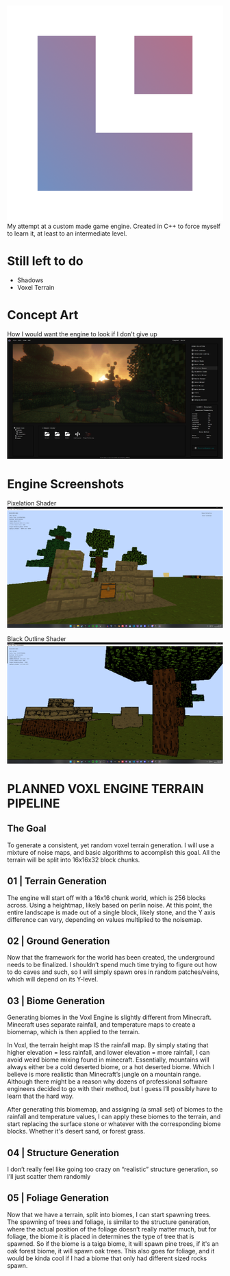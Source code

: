 ![Branding](https://github.com/TheMrSnoop/Voxl-Engine/blob/main/Images/Branding/TerracubeGradient.png)
My attempt at a custom made game engine.
Created in C++ to force myself to learn it, at least to an intermediate level.

# Still left to do
* Shadows
* Voxel Terrain
  
# Concept Art
How I would want the engine to look if I don't give up
![alt text](https://github.com/TheMrSnoop/Voxl-Engine/blob/main/Images/Voxl%20Concept.png)

# Engine Screenshots
Pixelation Shader
![alt text](https://github.com/TheMrSnoop/Voxl-Engine/blob/main/Images/pixels.png)

Black Outline Shader
![alt text](https://github.com/TheMrSnoop/Voxl-Engine/blob/main/Images/outline.png)

# PLANNED VOXL ENGINE TERRAIN PIPELINE
## The Goal
To generate a consistent, yet random voxel terrain generation. I will use a mixture of noise maps, and basic algorithms to accomplish this goal. 
All the terrain will be split into 16x16x32 block chunks.

## 01 | Terrain Generation
The engine will start off with a 16x16 chunk world, which is 256 blocks across. Using a heightmap, likely based on perlin noise. At this point, the entire landscape is made out of a single block, likely stone, and the Y axis difference can vary, depending on values multiplied to the noisemap. 

## 02 | Ground Generation
Now that the framework for the world has been created, the underground needs to be finalized. I shouldn’t spend much time trying to figure out how to do caves and such, so I will simply spawn ores in random patches/veins, which will depend on its Y-level. 

## 03 | Biome Generation
Generating biomes in the Voxl Engine is slightly different from Minecraft. Minecraft uses separate rainfall, and temperature maps to create a biomemap, which is then applied to the terrain.

In Voxl, the terrain height map IS the rainfall map. By simply stating that higher elevation = less rainfall, and lower elevation = more rainfall, I can avoid weird biome mixing found in minecraft. Essentially, mountains will always either be a cold deserted biome, or a hot deserted biome. Which I believe is more realistic than Minecraft’s jungle on a mountain range. Although there might be a reason why dozens of professional software engineers decided to go with their method, but I guess I’ll possibly have to learn that the hard way.

After generating this biomemap, and assigning (a small set) of biomes to the rainfall and temperature values, I can apply these biomes to the terrain, and start replacing the surface stone or whatever with the corresponding biome blocks. Whether it's desert sand, or forest grass.

## 04 | Structure Generation
I don’t really feel like going too crazy on “realistic” structure generation, so I’ll just scatter them randomly

## 05 | Foliage Generation
Now that we have a terrain, split into biomes, I can start spawning trees. The spawning of trees and foliage, is similar to the structure generation, where the actual position of the foliage doesn’t really matter much, but for foliage, the biome it is placed in determines the type of tree that is spawned. So if the biome is a taiga biome, it will spawn pine trees, if it's an oak forest biome, it will spawn oak trees. This also goes for foliage, and it would be kinda cool if I had a biome that only had different sized rocks spawn. 



